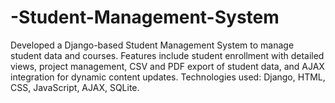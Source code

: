# -Student-Management-System
Developed a Django-based Student Management System to manage student data and courses. Features include student enrollment with detailed views, project management, CSV and PDF export of student data, and AJAX integration for dynamic content updates.  Technologies used: Django, HTML, CSS, JavaScript, AJAX, SQLite.
